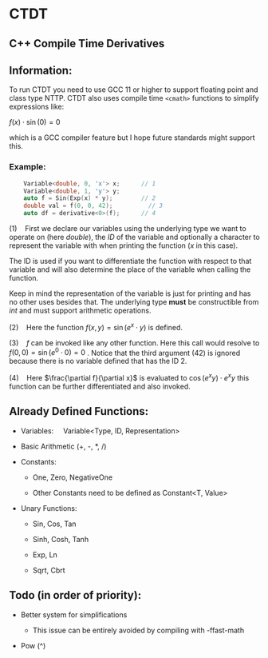 # CTDT

## C++ Compile Time Derivatives



## Information:

To run CTDT you need to use GCC 11 or higher to support floating point and class type NTTP. CTDT also uses compile time `<cmath>` functions to simplify expressions like:

$f(x) \cdot \sin(0) = 0$  

which is a GCC compiler feature but I hope future standards might support this.

### Example:

```cpp
    Variable<double, 0, 'x'> x;      // 1
    Variable<double, 1, 'y'> y;
    auto f = Sin(Exp(x) * y);        // 2
    double val = f(0, 0, 42);          // 3
    auto df = derivative<0>(f);      // 4
```

(1)    First we declare our variables using the underlying type we want to operate on (here *double*), the *ID* of the variable and optionally a character to represent the variable with  when printing the function (*x* in this case). 

The ID is used if you want to differentiate the function with respect to that variable and will also determine the place of the variable when calling the function.

Keep in mind the representation of the variable is just for printing and has no other uses besides that. The underlying type **must** be constructible from *int* and must support arithmetic operations.

(2)    Here the function $f(x, y) = \sin(e^x \cdot y)$ is defined. 

(3)    $f$ can be invoked like any other function. Here this call would resolve to $f(0, 0) = \sin(e^0 \cdot 0) = 0$ . Notice that the third argument (42) is ignored because there is no variable defined that has the ID 2. 

(4)    Here  $\frac{\partial f}{\partial x}$ is evaluated to $\cos(e^x y) \cdot e^x y$  this function can be further differentiated and also invoked.



## Already Defined Functions:

- Variables:     Variable<Type, ID, Representation>

- Basic Arithmetic (+, -, *, /) 

- Constants: 
  
  - One<T>,  Zero<T>,  NegativeOne<T>
  
  - Other Constants need to be defined as Constant<T, Value>

- Unary Functions:
  
  - Sin, Cos, Tan
  
  - Sinh, Cosh, Tanh
  
  - Exp, Ln
  
  - Sqrt, Cbrt

## Todo (in order of priority):

- Better system for simplifications
  
  - This issue can be entirely avoided by compiling with -ffast-math

- Pow (^)
